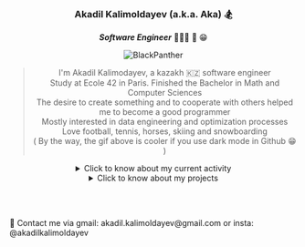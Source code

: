 <div align="center">

### Akadil Kalimoldayev (a.k.a. Aka) 🏂

***Software Engineer*** 👨🏼‍🏫 📝 😁 
  
![BlackPanther](https://github.com/Akadil/pictures/blob/main/t-challa-black-panther.gif)
  
> I'm Akadil Kalimodayev, a kazakh 🇰🇿 software engineer \
> Study at Ecole 42 in Paris. Finished the Bachelor in Math and Computer Sciences \
> The desire to create something and to cooperate with others helped me to become a good programmer \
> Mostly interested in data engineering and optimization processes  \
> Love football, tennis, horses, skiing and snowboarding \
> ( By the way, the gif above is cooler if you use dark mode in Github 😁 )

<details>
<summary>Click to know about my current activity</summary>

<div align="left">
  
- 🏫 As a 42 program, I am working on creating a virtual machine  
- 💻 On my side, I am learning the python packages
- 📚 In spare time I am reading books on creation of something meaningful

</div>

  
</details>
  
<details>
<summary>Click to know about my projects</summary>

<div align="left">
  
- 42 projects are coming soon ... 
- 31 Leetcode problems 1h9m20e [Link](https://github.com/Akadil/leetcode)

</div>
  
</details>
  
<br></br>

<div align="left">
📩 Contact me via gmail: akadil.kalimoldayev@gmail.com or insta: @akadilkalimoldayev
</div>
